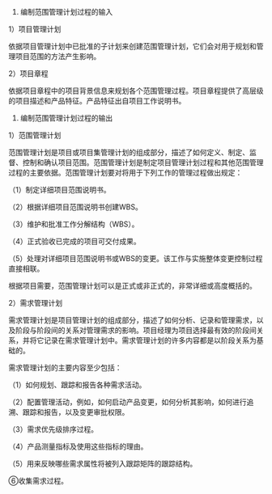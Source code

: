 
1. 编制范围管理计划过程的输入

1）项目管理计划

依据项目管理计划中已批准的子计划来创建范围管理计划，它们会对用于规划和管理项目范围的方法产生影响。

2）项目章程

依据项目章程中的项目背景信息来规划各个范围管理过程。项目章程提供了高层级的项目描述和产品特征。产品特征出自项目工作说明书。

1. 编制范围管理计划过程的输出

1）范围管理计划

范围管理计划是项目或项目集管理计划的组成部分，描述了如何定义、制定、监督、控制和确认项目范围。范围管理计划是制定项目管理计划过程和其他范围管理过程的主要依据。范围管理计划要对将用于下列工作的管理过程做出规定：

（1）制定详细项目范围说明书。

（2）根据详细项目范围说明书创建WBS。

（3）维护和批准工作分解结构（WBS）。

（4）正式验收已完成的项目可交付成果。

（5）处理对详细项目范围说明书或WBS的变更。该工作与实施整体变更控制过程直接相联。

根据项目需要，范围管理计划可以是正式或非正式的，非常详细或高度概括的。

2）需求管理计划

需求管理计划是项目管理计划的组成部分，描述了如何分析、记录和管理需求，以及阶段与阶段间的关系对管理需求的影响。项目经理为项目选择最有效的阶段间关系，并将它记录在需求管理计划中。需求管理计划的许多内容都是以阶段关系为基础的。

需求管理计划的主要内容至少包括：

（1）如何规划、跟踪和报告各种需求活动。

（2）配置管理活动，例如，如何启动产品变更，如何分析其影响，如何进行追溯、跟踪和报告，以及变更审批权限。

（3）需求优先级排序过程。

（4）产品测量指标及使用这些指标的理由。

（5）用来反映哪些需求属性将被列入跟踪矩阵的跟踪结构。

⑥收集需求过程。
